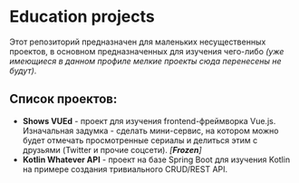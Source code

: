 # Education projects
Этот репозиторий предназначен для маленьких несущественных проектов, в основном предназначенных для изучения чего-либо _(уже имеющиеся в данном профиле мелкие проекты сюда перенесены не будут)_.

## Список проектов:
- **Shows VUEd** - проект для изучения frontend-фреймворка Vue.js. Изначальная задумка - сделать мини-сервис, на котором можно будет отмечать просмотренные сериалы и делиться этим с друзьями (Twitter и прочие соцсети). _[**Frozen**]_
- **Kotlin Whatever API** - проект на базе Spring Boot для изучения Kotlin на примере создания тривиального CRUD/REST API.